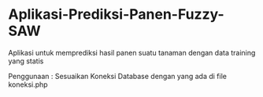 # Aplikasi-Prediksi-Panen-Fuzzy-SAW
Aplikasi untuk memprediksi hasil panen suatu tanaman dengan data training yang statis

Penggunaan : Sesuaikan Koneksi Database dengan yang ada di file koneksi.php
